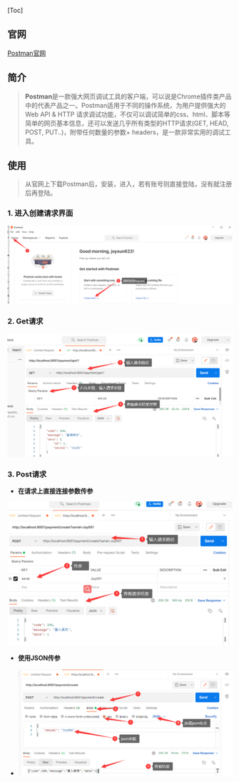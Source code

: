 [Toc]

## 官网

[Postman官网](https://www.postman.com/)

## 简介

> **Postman**是一款强大网页调试工具的客户端，可以说是Chrome插件类产品中的代表产品之一。Postman适用于不同的操作系统，为用户提供强大的 Web API & HTTP 请求调试功能，不仅可以调试简单的css、html、脚本等简单的网页基本信息，还可以发送几乎所有类型的HTTP请求(GET, HEAD, POST, PUT..)，附带任何数量的参数+ headers，是一款非常实用的调试工具。

## 使用

> 从官网上下载Postman后，安装，进入，若有账号则直接登陆，没有就注册后再登陆。

### 1. 进入创建请求界面

![image-20211001105252413](images/image-20211001105252413.png)

### 2. Get请求

![image-20211001105638010](images/image-20211001105638010.png)

### 3. Post请求

- **在请求上直接连接参数传参**

![image-20211001110317567](images/image-20211001110317567.png)

- **使用JSON传参**

- ![image-20211001113716290](images/image-20211001113716290.png)

  